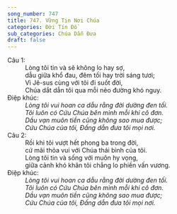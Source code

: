```yaml
---
song_number: 747
title: 747. Vững Tin Nơi Chúa
categories: Đời Tín Đồ
sub_categories: Chúa Dẫn Đưa
draft: false
---
```

<dl><dt>Câu 1:</dt><dd data-verse="1">Lòng tôi tin và sẽ không lo hay sợ, <br/>dẫu giữa khổ đau, đêm tối hay trời sáng tươi; <br/>Vì Jê-sus cùng với tôi đi suốt đời, <br/>Chúa dắt dẫn tôi qua mỗi nẻo đường khó nguy. </dd><dt>Điệp khúc:</dt><dd data-chorus="1"><em>Lòng tôi vui hoan ca dẫu rằng đời dường đen tối. <br/>Tôi luôn có Cứu Chúa bên mình mỗi khi cô đơn. <br/>Dầu vạn muôn tiền cũng không sao mua được; <br/>Cứu Chúa của tôi, Đấng dẫn đưa tôi mọi nơi. </em></dd><dt>Câu 2:</dt><dd data-verse="2">Rồi khi tôi vượt hết phong ba trong đời, <br/>cứ mãi thỏa vui với Chúa thái bình của tôi. <br/>Lòng tôi tin và sống với muôn hy vọng, <br/>giữa cảnh khó khăn tôi chẳng lo phiền vấn vương. </dd><dt>Điệp khúc:</dt><dd data-chorus="1"><em>Lòng tôi vui hoan ca dẫu rằng đời dường đen tối. <br/>Tôi luôn có Cứu Chúa bên mình mỗi khi cô đơn. <br/>Dầu vạn muôn tiền cũng không sao mua được; <br/>Cứu Chúa của tôi, Đấng dẫn đưa tôi mọi nơi. </em></dd></dl>